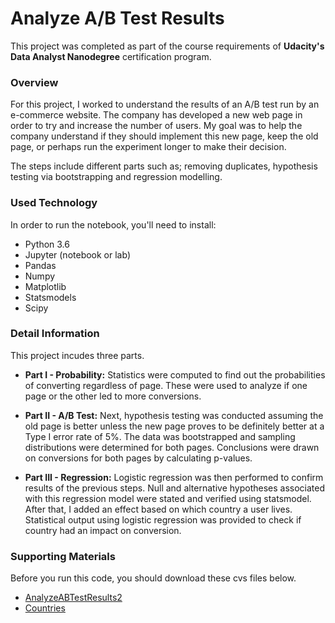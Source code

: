 # Analyze A/B Test Results

This project was completed as part of the course requirements of **Udacity's Data Analyst Nanodegree** certification program. 

### Overview

For this project, I worked to understand the results of an A/B test run by an e-commerce website. The company has developed a new web page in order to try and increase the number of users. My goal was to help the company understand if they should implement this new page, keep the old page, or perhaps run the experiment longer to make their decision.

The steps include different parts such as; removing duplicates, hypothesis testing via bootstrapping and regression modelling.

### Used Technology

In order to run the notebook, you'll need to install:

- Python 3.6
- Jupyter (notebook or lab)
- Pandas
- Numpy
- Matplotlib
- Statsmodels
- Scipy

### Detail Information 
This project incudes three parts.

- **Part I - Probability:** Statistics were computed to find out the probabilities of converting regardless of page. These were used to analyze if one page or the other led to more conversions.

- **Part II - A/B Test:** Next, hypothesis testing was conducted assuming the old page is better unless the new page proves to be definitely better at a Type I error rate of 5%. The data was bootstrapped and sampling distributions were determined for both pages. Conclusions were drawn on conversions for both pages by calculating p-values.

- **Part III - Regression:** Logistic regression was then performed to confirm results of the previous steps. Null and alternative hypotheses associated with this regression model were stated and verified using statsmodel. After that, I added an effect based on which country a user lives. Statistical output using logistic regression was provided to check if country had an impact on conversion.

### Supporting Materials
 Before you run this code, you should download these cvs files below.
 
 - [AnalyzeABTestResults2](https://d17h27t6h515a5.cloudfront.net/topher/2017/December/5a32c9a0_analyzeabtestresults-2/analyzeabtestresults-2.zip)
 - [Countries](https://github.com/MadaAlAhmadi/-Analyze-A-B-Test-Results/blob/master/countries.csv)
